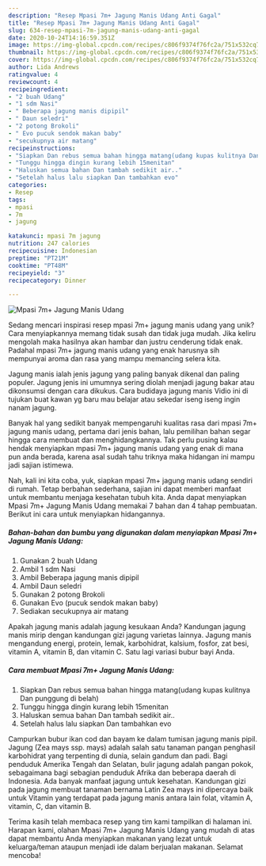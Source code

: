 ```yaml
---
description: "Resep Mpasi 7m+ Jagung Manis Udang Anti Gagal"
title: "Resep Mpasi 7m+ Jagung Manis Udang Anti Gagal"
slug: 634-resep-mpasi-7m-jagung-manis-udang-anti-gagal
date: 2020-10-24T14:16:59.351Z
image: https://img-global.cpcdn.com/recipes/c806f9374f76fc2a/751x532cq70/mpasi-7m-jagung-manis-udang-foto-resep-utama.jpg
thumbnail: https://img-global.cpcdn.com/recipes/c806f9374f76fc2a/751x532cq70/mpasi-7m-jagung-manis-udang-foto-resep-utama.jpg
cover: https://img-global.cpcdn.com/recipes/c806f9374f76fc2a/751x532cq70/mpasi-7m-jagung-manis-udang-foto-resep-utama.jpg
author: Lida Andrews
ratingvalue: 4
reviewcount: 4
recipeingredient:
- "2 buah Udang"
- "1 sdm Nasi"
- " Beberapa jagung manis dipipil"
- " Daun seledri"
- "2 potong Brokoli"
- " Evo pucuk sendok makan baby"
- "secukupnya air matang"
recipeinstructions:
- "Siapkan Dan rebus semua bahan hingga matang(udang kupas kulitnya Dan punggung di belah)"
- "Tunggu hingga dingin kurang lebih 15menitan"
- "Haluskan semua bahan Dan tambah sedikit air.."
- "Setelah halus lalu siapkan Dan tambahkan evo"
categories:
- Resep
tags:
- mpasi
- 7m
- jagung

katakunci: mpasi 7m jagung 
nutrition: 247 calories
recipecuisine: Indonesian
preptime: "PT21M"
cooktime: "PT48M"
recipeyield: "3"
recipecategory: Dinner

---
```



![Mpasi 7m+ Jagung Manis Udang](https://img-global.cpcdn.com/recipes/c806f9374f76fc2a/751x532cq70/mpasi-7m-jagung-manis-udang-foto-resep-utama.jpg)

Sedang mencari inspirasi resep mpasi 7m+ jagung manis udang yang unik? Cara menyiapkannya memang tidak susah dan tidak juga mudah. Jika keliru mengolah maka hasilnya akan hambar dan justru cenderung tidak enak. Padahal mpasi 7m+ jagung manis udang yang enak harusnya sih mempunyai aroma dan rasa yang mampu memancing selera kita.

Jagung manis ialah jenis jagung yang paling banyak dikenal dan paling populer. Jagung jenis ini umumnya sering diolah menjadi jagung bakar atau dikonsumsi dengan cara dikukus. Cara budidaya jagung manis Vidio ini di tujukan buat kawan yg baru mau belajar atau sekedar iseng iseng ingin nanam jagung.

Banyak hal yang sedikit banyak mempengaruhi kualitas rasa dari mpasi 7m+ jagung manis udang, pertama dari jenis bahan, lalu pemilihan bahan segar hingga cara membuat dan menghidangkannya. Tak perlu pusing kalau hendak menyiapkan mpasi 7m+ jagung manis udang yang enak di mana pun anda berada, karena asal sudah tahu triknya maka hidangan ini mampu jadi sajian istimewa.


Nah, kali ini kita coba, yuk, siapkan mpasi 7m+ jagung manis udang sendiri di rumah. Tetap berbahan sederhana, sajian ini dapat memberi manfaat untuk membantu menjaga kesehatan tubuh kita. Anda dapat menyiapkan Mpasi 7m+ Jagung Manis Udang memakai 7 bahan dan 4 tahap pembuatan. Berikut ini cara untuk menyiapkan hidangannya.

<!--inarticleads1-->

##### Bahan-bahan dan bumbu yang digunakan dalam menyiapkan Mpasi 7m+ Jagung Manis Udang:

1. Gunakan 2 buah Udang
1. Ambil 1 sdm Nasi
1. Ambil  Beberapa jagung manis dipipil
1. Ambil  Daun seledri
1. Gunakan 2 potong Brokoli
1. Gunakan  Evo (pucuk sendok makan baby)
1. Sediakan secukupnya air matang


Apakah jagung manis adalah jagung kesukaan Anda? Kandungan jagung manis mirip dengan kandungan gizi jagung varietas lainnya. Jagung manis mengandung energi, protein, lemak, karbohidrat, kalsium, fosfor, zat besi, vitamin A, vitamin B, dan vitamin C. Satu lagi variasi bubur bayi Anda. 

<!--inarticleads2-->

##### Cara membuat Mpasi 7m+ Jagung Manis Udang:

1. Siapkan Dan rebus semua bahan hingga matang(udang kupas kulitnya Dan punggung di belah)
1. Tunggu hingga dingin kurang lebih 15menitan
1. Haluskan semua bahan Dan tambah sedikit air..
1. Setelah halus lalu siapkan Dan tambahkan evo


Campurkan bubur ikan cod dan bayam ke dalam tumisan jagung manis pipil. Jagung (Zea mays ssp. mays) adalah salah satu tanaman pangan penghasil karbohidrat yang terpenting di dunia, selain gandum dan padi. Bagi penduduk Amerika Tengah dan Selatan, bulir jagung adalah pangan pokok, sebagaimana bagi sebagian penduduk Afrika dan beberapa daerah di Indonesia. Ada banyak manfaat jagung untuk kesehatan. Kandungan gizi pada jagung membuat tanaman bernama Latin Zea mays ini dipercaya baik untuk Vitamin yang terdapat pada jagung manis antara lain folat, vitamin A, vitamin, C, dan vitamin B. 

Terima kasih telah membaca resep yang tim kami tampilkan di halaman ini. Harapan kami, olahan Mpasi 7m+ Jagung Manis Udang yang mudah di atas dapat membantu Anda menyiapkan makanan yang lezat untuk keluarga/teman ataupun menjadi ide dalam berjualan makanan. Selamat mencoba!
